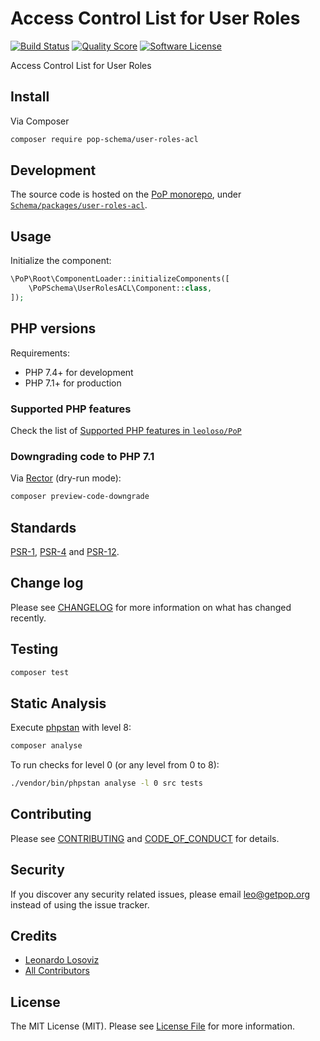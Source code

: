 # Access Control List for User Roles

[![Build Status][ico-travis]][link-travis]
[![Quality Score][ico-code-quality]][link-code-quality]
[![Software License][ico-license]](LICENSE.md)

<!--
[![Latest Version on Packagist][ico-version]][link-packagist]
[![Coverage Status][ico-scrutinizer]][link-scrutinizer]
[![Total Downloads][ico-downloads]][link-downloads]
-->

Access Control List for User Roles

## Install

Via Composer

``` bash
composer require pop-schema/user-roles-acl
```

## Development

The source code is hosted on the [PoP monorepo](https://github.com/leoloso/PoP), under [`Schema/packages/user-roles-acl`](https://github.com/leoloso/PoP/tree/master/layers/Schema/packages/user-roles-acl).

## Usage

Initialize the component:

``` php
\PoP\Root\ComponentLoader::initializeComponents([
    \PoPSchema\UserRolesACL\Component::class,
]);
```

## PHP versions

Requirements:

- PHP 7.4+ for development
- PHP 7.1+ for production

### Supported PHP features

Check the list of [Supported PHP features in `leoloso/PoP`](https://github.com/leoloso/PoP/#supported-php-features)

### Downgrading code to PHP 7.1

Via [Rector](https://github.com/rectorphp/rector) (dry-run mode):

```bash
composer preview-code-downgrade
```

## Standards

[PSR-1](https://www.php-fig.org/psr/psr-1), [PSR-4](https://www.php-fig.org/psr/psr-4) and [PSR-12](https://www.php-fig.org/psr/psr-12).

## Change log

Please see [CHANGELOG](CHANGELOG.md) for more information on what has changed recently.

## Testing

``` bash
composer test
```

## Static Analysis

Execute [phpstan](https://github.com/phpstan/phpstan) with level 8:

``` bash
composer analyse
```

To run checks for level 0 (or any level from 0 to 8):

``` bash
./vendor/bin/phpstan analyse -l 0 src tests
```

## Contributing

Please see [CONTRIBUTING](CONTRIBUTING.md) and [CODE_OF_CONDUCT](CODE_OF_CONDUCT.md) for details.

## Security

If you discover any security related issues, please email leo@getpop.org instead of using the issue tracker.

## Credits

- [Leonardo Losoviz][link-author]
- [All Contributors][link-contributors]

## License

The MIT License (MIT). Please see [License File](LICENSE.md) for more information.

[ico-version]: https://img.shields.io/packagist/v/pop-schema/user-roles-acl.svg?style=flat-square
[ico-license]: https://img.shields.io/badge/license-MIT-brightgreen.svg?style=flat-square
[ico-travis]: https://img.shields.io/travis/pop-schema/user-roles-acl/master.svg?style=flat-square
[ico-scrutinizer]: https://img.shields.io/scrutinizer/coverage/g/pop-schema/user-roles-acl.svg?style=flat-square
[ico-code-quality]: https://img.shields.io/scrutinizer/g/pop-schema/user-roles-acl.svg?style=flat-square
[ico-downloads]: https://img.shields.io/packagist/dt/pop-schema/user-roles-acl.svg?style=flat-square

[link-packagist]: https://packagist.org/packages/pop-schema/user-roles-acl
[link-travis]: https://travis-ci.org/pop-schema/user-roles-acl
[link-scrutinizer]: https://scrutinizer-ci.com/g/pop-schema/user-roles-acl/code-structure
[link-code-quality]: https://scrutinizer-ci.com/g/pop-schema/user-roles-acl
[link-downloads]: https://packagist.org/packages/pop-schema/user-roles-acl
[link-author]: https://github.com/leoloso
[link-contributors]: ../../../../../../contributors
